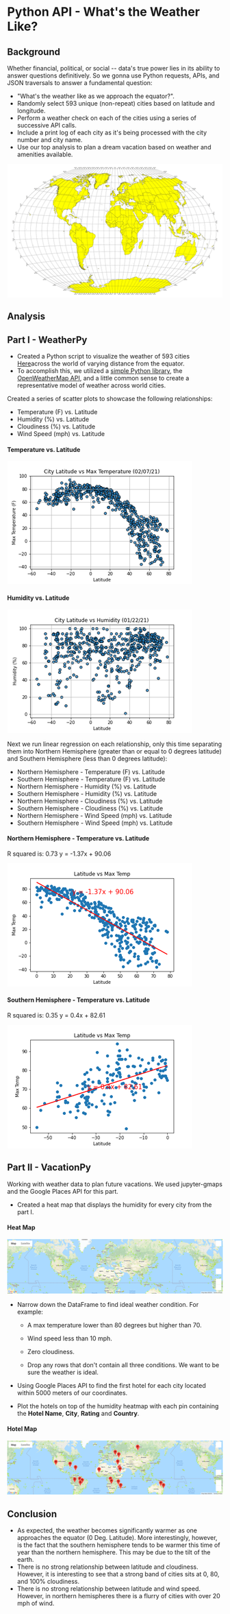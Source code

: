 # Python API - What's the Weather Like?

## Background

Whether financial, political, or social -- data's true power lies in its ability to answer questions definitively. 
So we gonna use Python requests, APIs, and JSON traversals to answer a fundamental question: 
* "What's the weather like as we approach the equator?".
* Randomly select 593 unique (non-repeat) cities based on latitude and longitude.
* Perform a weather check on each of the cities using a series of successive API calls.
* Include a print log of each city as it's being processed with the city number and city name.
* Use our top analysis to plan a dream vacation based on weather and amenities available.

![Equator](VacationPy/Images/equatorsign.png)


## Analysis

## Part I - WeatherPy

* Created a Python script to visualize the weather of 593 cities [Here](WeatherPy/output_data/cities.csv)across the world of varying distance from the equator. 
* To accomplish this, we utilized a [simple Python library](https://pypi.python.org/pypi/citipy),
the [OpenWeatherMap API](https://openweathermap.org/api), and a little common sense to create a representative 
model of weather across world cities.

Created a series of scatter plots to showcase the following relationships:
 * Temperature (F) vs. Latitude
 * Humidity (%) vs. Latitude
 * Cloudiness (%) vs. Latitude
 * Wind Speed (mph) vs. Latitude

#### <a id="temperature-vs-latitude"></a>Temperature vs. Latitude
![temperature vs. latitude](WeatherPy/output_data/fig1.png)

#### <a id="humidity-vs-latitude"></a>Humidity vs. Latitude
![humidity vs. latitude](WeatherPy/output_data/fig2.png)

Next we run linear regression on each relationship, only this time separating them into Northern Hemisphere 
(greater than or equal to 0 degrees latitude) and Southern Hemisphere (less than 0 degrees latitude):

* Northern Hemisphere - Temperature (F) vs. Latitude
* Southern Hemisphere - Temperature (F) vs. Latitude
* Northern Hemisphere - Humidity (%) vs. Latitude
* Southern Hemisphere - Humidity (%) vs. Latitude
* Northern Hemisphere - Cloudiness (%) vs. Latitude
* Southern Hemisphere - Cloudiness (%) vs. Latitude
* Northern Hemisphere - Wind Speed (mph) vs. Latitude
* Southern Hemisphere - Wind Speed (mph) vs. Latitude

#### <a id="northern-hemisphere-temperature-vs-latitude"></a>Northern Hemisphere - Temperature vs. Latitude
R squared is: 0.73 y = -1.37x + 90.06

![temperature vs latitude](WeatherPy/output_data/fig5.png)

#### <a id="southern-hemisphere-temperature-vs-latitude"></a>Southern Hemisphere - Temperature vs. Latitude
R squared is: 0.35 y = 0.4x + 82.61

![southern hemisphere temperature vs latitude](WeatherPy/output_data/fig6.png)

## Part II - VacationPy

Working with weather data to plan future vacations. We used jupyter-gmaps and the Google Places API for this part.

* Created a heat map that displays the humidity for every city from the part I.

#### <a id="heat-map"></a>Heat Map
![heat-map](VacationPy/Images/heat_map.png)

* Narrow down the DataFrame to find ideal weather condition. For example:

  * A max temperature lower than 80 degrees but higher than 70.

  * Wind speed less than 10 mph.

  * Zero cloudiness.

  * Drop any rows that don't contain all three conditions. We want to be sure the weather is ideal.

* Using Google Places API to find the first hotel for each city located within 5000 meters of our coordinates.

* Plot the hotels on top of the humidity heatmap with each pin containing the **Hotel Name**, **City**, **Rating** and **Country**.

#### <a id="hotel-map"></a>Hotel Map
![hotel-map](VacationPy/Images/hotel_map.png)

## Conclusion

* As expected, the weather becomes significantly warmer as one approaches the equator (0 Deg. Latitude). More interestingly, however, is the fact that the southern hemisphere tends to be warmer this time of year than the northern hemisphere. This may be due to the tilt of the earth.
* There is no strong relationship between latitude and cloudiness. However, it is interesting to see that a strong band of cities sits at 0, 80, and 100% cloudiness.
* There is no strong relationship between latitude and wind speed. However, in northern hemispheres there is a flurry of cities with over 20 mph of wind.





